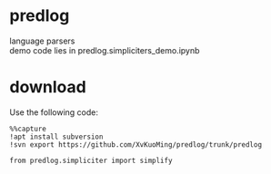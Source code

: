 # predlog
language parsers
<br />
demo code lies in predlog.simpliciters_demo.ipynb

# download

Use the following code:

```
%%capture
!apt install subversion
!svn export https://github.com/XvKuoMing/predlog/trunk/predlog

from predlog.simpliciter import simplify
```

